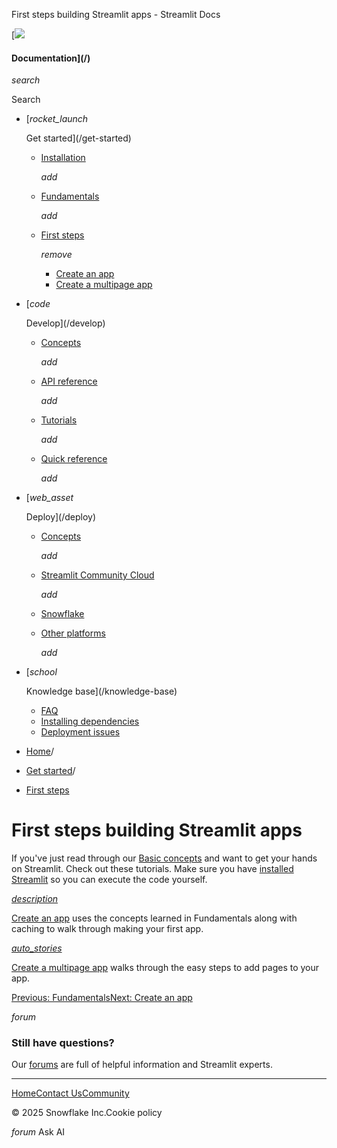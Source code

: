 ﻿First steps building Streamlit apps - Streamlit Docs

[![](/logo.svg)

#### Documentation](/)

*search*

Search

* [*rocket\_launch*

  Get started](/get-started)
  + [Installation](/get-started/installation)

    *add*
  + [Fundamentals](/get-started/fundamentals)

    *add*
  + [First steps](/get-started/tutorials)

    *remove*

    - [Create an app](/get-started/tutorials/create-an-app)
    - [Create a multipage app](/get-started/tutorials/create-a-multipage-app)
* [*code*

  Develop](/develop)
  + [Concepts](/develop/concepts)

    *add*
  + [API reference](/develop/api-reference)

    *add*
  + [Tutorials](/develop/tutorials)

    *add*
  + [Quick reference](/develop/quick-reference)

    *add*
* [*web\_asset*

  Deploy](/deploy)
  + [Concepts](/deploy/concepts)

    *add*
  + [Streamlit Community Cloud](/deploy/streamlit-community-cloud)

    *add*
  + [Snowflake](/deploy/snowflake)
  + [Other platforms](/deploy/tutorials)

    *add*
* [*school*

  Knowledge base](/knowledge-base)
  + [FAQ](/knowledge-base/using-streamlit)
  + [Installing dependencies](/knowledge-base/dependencies)
  + [Deployment issues](/knowledge-base/deploy)

* [Home](/)/
* [Get started](/get-started)/
* [First steps](/get-started/tutorials)

First steps building Streamlit apps
===================================

If you've just read through our [Basic concepts](/get-started/fundamentals/main-concepts) and want to get your hands on Streamlit. Check out these tutorials. Make sure you have [installed Streamlit](/get-started/installation) so you can execute the code yourself.

[*description*](/get-started/tutorials/create-an-app)

[Create an app](/get-started/tutorials/create-an-app) uses the concepts learned in Fundamentals along with caching to walk through making your first app.

[*auto\_stories*](/get-started/tutorials/create-a-multipage-app)

[Create a multipage app](/get-started/tutorials/create-a-multipage-app) walks through the easy steps to add pages to your app.

[Previous: Fundamentals](/get-started/fundamentals)[Next: Create an app](/get-started/tutorials/create-an-app)

*forum*

### Still have questions?

Our [forums](https://discuss.streamlit.io) are full of helpful information and Streamlit experts.

---

[Home](/)[Contact Us](mailto:hello@streamlit.io?subject=Contact%20from%20documentation%20)[Community](https://discuss.streamlit.io)

© 2025 Snowflake Inc.Cookie policy

*forum* Ask AI
